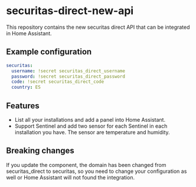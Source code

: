 # securitas-direct-new-api
This repository contains the new securitas direct API that can be integrated in Home Assistant.

## Example configuration

```yaml
securitas:
  username: !secret securitas_direct_username
  password: !secret securitas_direct_password
  code: !secret securitas_direct_code
  country: ES
```

## Features

- List all your installations and add a panel into Home Assistant.
- Support Sentinel and add two sensor for each Sentinel in each installation you have. The sensor are temperature and humidity.

## Breaking changes

If you update the component, the domain has been changed from securitas_direct to securitas, so you need to change your configuration as well or Home Assistant will not found the integration.
